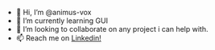 - 👋 Hi, I’m @animus-vox
- 🌱 I’m currently learning GUI
- 💞️ I’m looking to collaborate on any project i can help with.
- 📫 Reach me on [Linkedin!](https://www.linkedin.com/in/itaykrishtal/)

<!---
animus-vox/animus-vox is a ✨ special ✨ repository because its `README.md` (this file) appears on your GitHub profile.
You can click the Preview link to take a look at your changes.
--->
